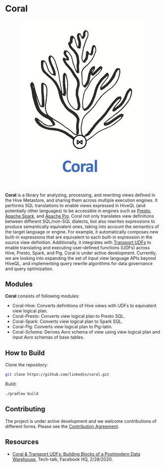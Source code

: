 # Coral
<p align="center">
 <img src="docs/coral-logo.png" width="400" title="Coral Logo">
</p>

**Coral** is a library for analyzing, processing, and rewriting views defined in the Hive Metastore, and sharing them 
across multiple execution engines. It performs SQL translations to enable views expressed in HiveQL (and potentially 
other languages) to be accessible in engines such as [Presto](https://prestodb.io/), 
[Apache Spark](https://spark.apache.org/), and [Apache Pig](https://pig.apache.org/).
Coral not only translates view definitions between different SQL/non-SQL dialects, but also rewrites expressions to 
produce semantically equivalent ones, taking into account the semantics of the target language or engine.
For example, it automatically composes new built-in expressions that are equivalent to each built-in expression in the
 source view definition. Additionally, it integrates with [Transport UDFs](https://github.com/linkedin/transport)
to enable translating and executing user-defined functions (UDFs) across Hive, Presto, Spark, and Pig. Coral is under 
active development. Currently, we are looking into expanding the set of input view language APIs beyond HiveQL, 
and implementing query rewrite algorithms for data governance and query optimization.

## Modules
**Coral** consists of following modules:
- Coral-Hive: Converts definitions of Hive views with UDFs to equivalent view logical plan.
- Coral-Presto: Converts view logical plan to Presto SQL.
- Coral-Spark: Converts view logical plan to Spark SQL.
- Coral-Pig: Converts view logical plan to Pig-latin.
- Coral-Schema: Derives Avro schema of view using view logical plan and input Avro schemas of base tables.

## How to Build
Clone the repository:
```bash
git clone https://github.com/linkedin/coral.git
```
Build:
```bash
./gradlew build
```

## Contributing
The project is under active development and we welcome contributions of different forms. 
Please see the [Contribution Agreement](CONTRIBUTING.md).

## Resources
- [Coral & Transport UDFs: Building Blocks of a Postmodern Data Warehouse](https://www.slideshare.net/walaa_eldin_moustafa/coral-transport-udfs-building-blocks-of-a-postmodern-data-warehouse-229545076), Tech-talk, Facebook HQ, 2/28/2020.

